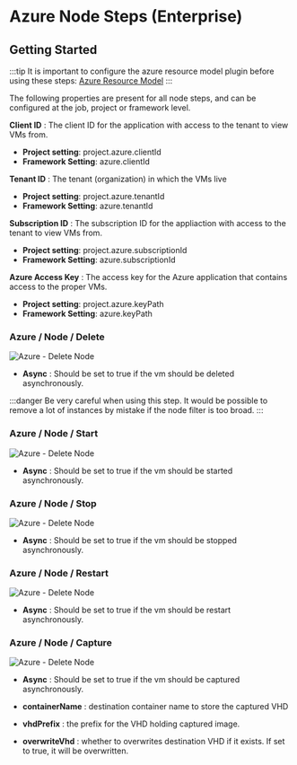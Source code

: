 # Azure Node Steps (Enterprise)

## Getting Started

:::tip
It is important to configure the azure resource model plugin before using these steps: [Azure Resource Model](https://docs.qwcontrol.com/docs/administration/projects/resource-model-sources/azure.html#azure-enterprise)
:::

The following properties are present for all node steps, and can be configured at the job, project or framework level.

**Client ID**
: The client ID for the application with access to the tenant to view VMs from.

- **Project setting**: project.azure.clientId
- **Framework Setting**: azure.clientId

**Tenant ID**
: The tenant (organization) in which the VMs live

- **Project setting**: project.azure.tenantId
- **Framework Setting**: azure.tenantId

**Subscription ID**
: The subscription ID for the appliaction with access to the tenant to view VMs from.

- **Project setting**: project.azure.subscriptionId
- **Framework Setting**: azure.subscriptionId

**Azure Access Key**
: The access key for the Azure application that contains access to the proper VMs.

- **Project setting**: project.azure.keyPath
- **Framework Setting**: azure.keyPath


### Azure / Node / Delete

![Azure - Delete Node](~@assets/img/azure-node-delete.png)

- **Async**
: Should be set to true if the vm should be deleted asynchronously.

:::danger
 Be very careful when using this step.  It would be possible to remove a lot of instances by mistake if the node filter is too broad.
:::

### Azure / Node / Start

![Azure - Delete Node](~@assets/img/azure-node-start.png)

- **Async**
: Should be set to true if the vm should be started asynchronously.

### Azure / Node / Stop

![Azure - Delete Node](~@assets/img/azure-node-stop.png)

- **Async**
: Should be set to true if the vm should be stopped asynchronously.

### Azure / Node / Restart

![Azure - Delete Node](~@assets/img/azure-node-restart.png)

- **Async**
: Should be set to true if the vm should be restart asynchronously.

### Azure / Node / Capture

![Azure - Delete Node](~@assets/img/azure-node-capture2.png)

- **Async**
: Should be set to true if the vm should be captured asynchronously.

- **containerName**
: destination container name to store the captured VHD

- **vhdPrefix**
: the prefix for the VHD holding captured image.

- **overwriteVhd**
: whether to overwrites destination VHD if it exists. If set to true, it will be overwritten.
